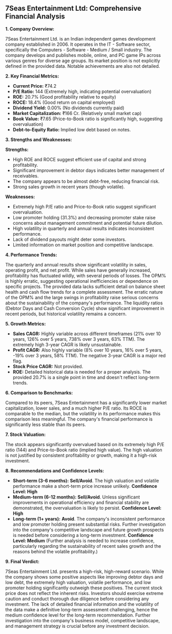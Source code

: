 ## 7Seas Entertainment Ltd: Comprehensive Financial Analysis

**1. Company Overview:**

7Seas Entertainment Ltd. is an Indian independent games development company established in 2006.  It operates in the IT - Software sector, specifically the Computers - Software - Medium / Small industry.  The company develops and publishes mobile, online, and PC game IPs across various genres for diverse age groups.  Its market position is not explicitly defined in the provided data.  Notable achievements are also not detailed.

**2. Key Financial Metrics:**

* **Current Price:** ₹74.2
* **P/E Ratio:** 144 (Extremely high, indicating potential overvaluation)
* **ROE:** 20.7% (Good profitability relative to equity)
* **ROCE:** 18.4% (Good return on capital employed)
* **Dividend Yield:** 0.00% (No dividends currently paid)
* **Market Capitalization:** ₹166 Cr. (Relatively small market cap)
* **Book Value:** ₹7.65 (Price-to-Book ratio is significantly high, suggesting overvaluation)
* **Debt-to-Equity Ratio:** Implied low debt based on notes.


**3. Strengths and Weaknesses:**

**Strengths:**

* High ROE and ROCE suggest efficient use of capital and strong profitability.
* Significant improvement in debtor days indicates better management of receivables.
* The company appears to be almost debt-free, reducing financial risk.
* Strong sales growth in recent years (though volatile).

**Weaknesses:**

* Extremely high P/E ratio and Price-to-Book ratio suggest significant overvaluation.
* Low promoter holding (31.3%) and decreasing promoter stake raise concerns about management commitment and potential future dilution.
* High volatility in quarterly and annual results indicates inconsistent performance.
* Lack of dividend payouts might deter some investors.
* Limited information on market position and competitive landscape.


**4. Performance Trends:**

The quarterly and annual results show significant volatility in sales, operating profit, and net profit. While sales have generally increased, profitability has fluctuated wildly, with several periods of losses.  The OPM% is highly erratic, suggesting operational inefficiencies or dependence on specific projects.  The provided data lacks sufficient detail on balance sheet health and cash flow trends for a complete assessment.  The erratic nature of the OPM% and the large swings in profitability raise serious concerns about the sustainability of the company's performance.  The liquidity ratios (Debtor Days and Cash Conversion Cycle) show significant improvement in recent periods, but historical volatility remains a concern.

**5. Growth Metrics:**

* **Sales CAGR:**  Highly variable across different timeframes (21% over 10 years, 126% over 5 years, 738% over 3 years, 63% TTM).  The extremely high 3-year CAGR is likely unsustainable.
* **Profit CAGR:** Also highly variable (8% over 10 years, 16% over 5 years, -19% over 3 years, 58% TTM).  The negative 3-year CAGR is a major red flag.
* **Stock Price CAGR:**  Not provided.
* **ROE:**  Detailed historical data is needed for a proper analysis. The provided 20.7% is a single point in time and doesn't reflect long-term trends.

**6. Comparison to Benchmarks:**

Compared to its peers, 7Seas Entertainment has a significantly lower market capitalization, lower sales, and a much higher P/E ratio.  Its ROCE is comparable to the median, but the volatility in its performance makes this comparison less meaningful.  The company's financial performance is significantly less stable than its peers.

**7. Stock Valuation:**

The stock appears significantly overvalued based on its extremely high P/E ratio (144) and Price-to-Book ratio (implied high value).  The high valuation is not justified by consistent profitability or growth, making it a high-risk investment.

**8. Recommendations and Confidence Levels:**

* **Short-term (3-6 months):** **Sell/Avoid**.  The high valuation and volatile performance make a short-term price increase unlikely.  **Confidence Level: High**
* **Medium-term (6-12 months):** **Sell/Avoid**.  Unless significant improvements in operational efficiency and financial stability are demonstrated, the overvaluation is likely to persist. **Confidence Level: High**
* **Long-term (1+ years):** **Avoid**.  The company's inconsistent performance and low promoter holding present substantial risks.  Further investigation into the company's competitive landscape and future growth prospects is needed before considering a long-term investment.  **Confidence Level: Medium** (Further analysis is needed to increase confidence, particularly regarding the sustainability of recent sales growth and the reasons behind the volatile profitability.)


**9. Final Verdict:**

7Seas Entertainment Ltd. presents a high-risk, high-reward scenario. While the company shows some positive aspects like improving debtor days and low debt, the extremely high valuation, volatile performance, and low promoter holding significantly outweigh these positives.  The current stock price does not reflect the inherent risks.  Investors should exercise extreme caution and conduct thorough due diligence before considering any investment.  The lack of detailed financial information and the volatility of the data make a definitive long-term assessment challenging, hence the medium confidence level for the long-term recommendation.  Further investigation into the company's business model, competitive landscape, and management strategy is crucial before any investment decision.
